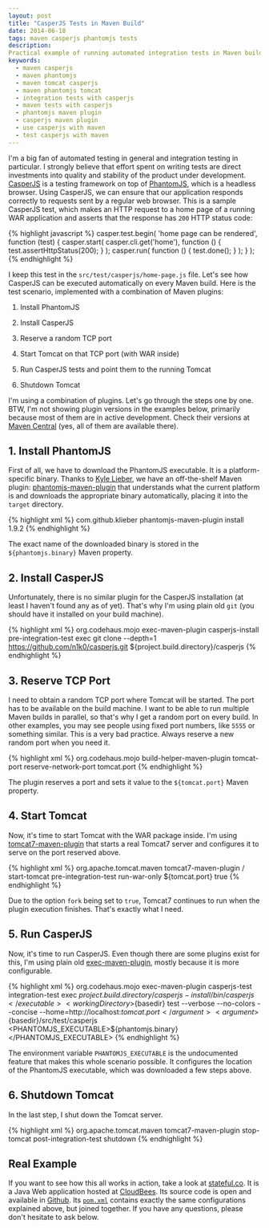 ```yaml
---
layout: post
title: "CasperJS Tests in Maven Build"
date: 2014-06-18
tags: maven casperjs phantomjs tests
description:
Practical example of running automated integration tests in Maven build using Tomcat, PhantomJS and CasperJS
keywords:
  - maven casperjs
  - maven phantomjs
  - maven tomcat casperjs
  - maven phantomjs tomcat
  - integration tests with casperjs
  - maven tests with casperjs
  - phantomjs maven plugin
  - casperjs maven plugin
  - use casperjs with maven
  - test casperjs with maven
---
```


I'm a big fan of automated testing in general and integration testing in particular. I strongly believe that effort spent on writing tests are direct investments into quality and stability of the product under development.
[CasperJS](http://casperjs.org/) is a testing framework on top of [PhantomJS](http://phantomjs.org/), which is a headless browser. Using CasperJS, we can ensure that our application responds correctly to requests sent by a regular web browser.
This is a sample CasperJS test, which makes an HTTP request to a home page of a running WAR application and asserts that the response has `200` HTTP status code:

{% highlight javascript %}
casper.test.begin(
  'home page can be rendered',
  function (test) {
    casper.start(
      casper.cli.get('home'),
      function () {
        test.assertHttpStatus(200);
      }
    );
    casper.run(
      function () {
        test.done();
      }
    );
  }
);
{% endhighlight %}

I keep this test in the `src/test/casperjs/home-page.js` file. Let's see how CasperJS can be executed automatically on every Maven build.
Here is the test scenario, implemented with a combination of Maven plugins:
 1. Install PhantomJS

 2. Install CasperJS

 3. Reserve a random TCP port

 4. Start Tomcat on that TCP port (with WAR inside)

 5. Run CasperJS tests and point them to the running Tomcat 

 6. Shutdown Tomcat

I'm using a combination of plugins. Let's go through the steps one by one. BTW, I'm not showing plugin versions in the examples below, primarily because most of them are in active development. Check their versions at [Maven Central](http://search.maven.org/) (yes, all of them are available there).

## 1. Install PhantomJS

First of all, we have to download the PhantomJS executable. It is a platform-specific binary. Thanks to [Kyle Lieber](https://github.com/klieber), we have an off-the-shelf Maven plugin: [phantomjs-maven-plugin](https://github.com/klieber/phantomjs-maven-plugin) that understands what the current platform is and downloads the appropriate binary automatically, placing it into the `target` directory.

{% highlight xml %}
<plugin>
  <groupId>com.github.klieber</groupId>
  <artifactId>phantomjs-maven-plugin</artifactId>
  <executions>
    <execution>
      <goals>
        <goal>install</goal>
      </goals>
    </execution>
  </executions>
  <configuration>
    <version>1.9.2</version>
  </configuration>
</plugin>
{% endhighlight %}

The exact name of the downloaded binary is stored in the `${phantomjs.binary}` Maven property.

## 2. Install CasperJS

Unfortunately, there is no similar plugin for the CasperJS installation (at least I haven't found any as of yet). That's why I'm using plain old `git` (you should have it installed on your build machine).

{% highlight xml %}
<plugin>
  <groupId>org.codehaus.mojo</groupId>
  <artifactId>exec-maven-plugin</artifactId>
  <executions>
    <execution>
      <id>casperjs-install</id>
      <phase>pre-integration-test</phase>
      <goals>
        <goal>exec</goal>
      </goals>
      <configuration>
        <executable>git</executable>
        <arguments>
          <argument>clone</argument>
          <argument>--depth=1</argument>
          <argument>https://github.com/n1k0/casperjs.git</argument>
          <argument>${project.build.directory}/casperjs</argument>
        </arguments>
      </configuration>
    </execution>
  </executions>
</plugin>
{% endhighlight %}

## 3. Reserve TCP Port

I need to obtain a random TCP port where Tomcat will be started. The port has to be available on the build machine. I want to be able to run multiple Maven builds in parallel, so that's why I get a random port on every build.
In other examples, you may see people using fixed port numbers, like `5555` or something similar. This is a very bad practice. Always reserve a new random port when you need it.

{% highlight xml %}
<plugin>
  <groupId>org.codehaus.mojo</groupId>
  <artifactId>build-helper-maven-plugin</artifactId>
  <executions>
    <execution>
      <id>tomcat-port</id>
      <goals>
        <goal>reserve-network-port</goal>
      </goals>
      <configuration>
        <portNames>
          <portName>tomcat.port</portName>
        </portNames>
      </configuration>
    </execution>
  </executions>
</plugin>
{% endhighlight %}

The plugin reserves a port and sets it value to the `${tomcat.port}` Maven property.

## 4. Start Tomcat
Now, it's time to start Tomcat with the WAR package inside. I'm using [tomcat7-maven-plugin](http://tomcat.apache.org/maven-plugin-2.0/tomcat7-maven-plugin/) that starts a real Tomcat7 server and configures it to serve on the port reserved above.

{% highlight xml %}
<plugin>
  <groupId>org.apache.tomcat.maven</groupId>
  <artifactId>tomcat7-maven-plugin</artifactId>
  <configuration>
    <path>/</path>
  </configuration>
  <executions>
    <execution>
      <id>start-tomcat</id>
      <phase>pre-integration-test</phase>
      <goals>
        <goal>run-war-only</goal>
      </goals>
      <configuration>
        <port>${tomcat.port}</port>
        <fork>true</fork>
      </configuration>
    </execution>
  </executions>
</plugin>
{% endhighlight %}

Due to the option `fork` being set to `true`, Tomcat7 continues to run when the plugin execution finishes. That's exactly what I need.

## 5. Run CasperJS

Now, it's time to run CasperJS. Even though there are some plugins exist for this, I'm using plain old [exec-maven-plugin](http://mojo.codehaus.org/exec-maven-plugin/), mostly because it is more configurable.

{% highlight xml %}
<plugin>
  <groupId>org.codehaus.mojo</groupId>
  <artifactId>exec-maven-plugin</artifactId>
  <executions>
    <execution>
      <id>casperjs-test</id>
      <phase>integration-test</phase>
      <goals>
        <goal>exec</goal>
      </goals>
      <configuration>
        <executable>${project.build.directory}/casperjs-install/bin/casperjs</executable>
        <workingDirectory>${basedir}</workingDirectory>
        <arguments>
          <argument>test</argument>
          <argument>--verbose</argument>
          <argument>--no-colors</argument>
          <argument>--concise</argument>
          <argument>--home=http://localhost:${tomcat.port}</argument>
          <argument>${basedir}/src/test/casperjs</argument>
        </arguments>
        <environmentVariables>
          <PHANTOMJS_EXECUTABLE>${phantomjs.binary}</PHANTOMJS_EXECUTABLE>
        </environmentVariables>
      </configuration>
    </execution>
  </executions>
</plugin>
{% endhighlight %}

The environment variable `PHANTOMJS_EXECUTABLE` is the undocumented feature that makes this whole scenario possible. It configures the location of the PhantomJS executable, which was downloaded a few steps above.

## 6. Shutdown Tomcat

In the last step, I shut down the Tomcat server.

{% highlight xml %}
<plugin>
  <groupId>org.apache.tomcat.maven</groupId>
  <artifactId>tomcat7-maven-plugin</artifactId>
  <executions>
    <execution>
      <id>stop-tomcat</id>
      <phase>post-integration-test</phase>
      <goals>
        <goal>shutdown</goal>
      </goals>
    </execution>
  </executions>
</plugin>
{% endhighlight %}

## Real Example

If you want to see how this all works in action, take a look at [stateful.co](http://www.stateful.co). It is a Java Web application hosted at [CloudBees](http://www.cloudbees.com). Its source code is open and available in [Github](https://github.com/sttc/stateful).
Its [`pom.xml`](https://github.com/sttc/stateful/blob/sttc-1.5/pom.xml) contains exactly the same configurations explained above, but joined together.
If you have any questions, please don't hesitate to ask below.
